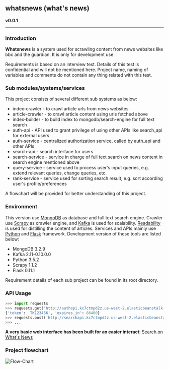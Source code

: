 ## whatsnews (what's news)
**v0.0.1**

----

### Introduction
**Whatsnews** is a system used for scrawling content from news websites like bbc
and the guardian. It is only for development use.

Requirements is based on an interview test. Details of this test is confidential
and will not be mentioned here. Project name, naming of variables and comments
do not contain any thing related with this test.


### Sub modules/systems/services
This project consists of several different sub systems as below:
+ index-crawler - to crawl article urls from news websites
+ article-crawler - to crawl article content using urls fetched above
+ index-builder - to build index to mongodb/search-engine for full text search
+ auth-api - API used to grant privilege of using other APIs like search_api for external users
+ auth-service - centralized authorization service, called by auth_api and other APIs
+ search-api - search interface for users
+ search-service - service in charge of full text search on news content in search engine mentioned above
+ query-service - service used to process user's input queries, e.g. extend relevant queries, change queries, etc.
+ rank-service - service used for sorting search result, e.g. sort according user's profile/preferences

A flowchart will be provided for better understanding of this project.


### Environment
This version use [MongoDB](https://www.mongodb.com) as database and full text search engine. Crawler use [Scrapy](https://scrapy.org) as crawler engine, and [Kafka](http://kafka.apache.org) is used for scalability. [Readability](https://pypi.python.org/pypi/readability-lxml) is used for distilling the content of articles. Services and APIs mainly use [Python](https://www.python.org) and [Flask](http://flask.pocoo.org) framework. Development version of these tools are listed below:

+ MongoDB 3.2.9
+ Kafka 2.11-0.10.0.0
+ Python 3.5.2
+ Scrapy 1.1.2
+ Flask 0.11.1

Requirement details of each sub project can be found in its root directory.


### API Usage
```python
>>> import requests
>>> requests.get('http://authapi.kc7ctmpd2z.us-west-2.elasticbeanstalk.com/token/ID123456/123456').json()
{'token': 'TK123456', 'expires_in': 86400}
>>> requests.post('http://searchapi.kc7ctmpd2z.us-west-2.elasticbeanstalk.com/search/ID123456/TK123456', data={'query': 'Guinness World Records'}).json()[0]
>>> ...
```

**A very basic web interface has been built for an easier interact**: [Search on What's News](http://searchapi.kc7ctmpd2z.us-west-2.elasticbeanstalk.com)


### Project flowchart
![Flow-Chart](https://github.com/geekoala/whatsnews/blob/master/doc/flowchart-v1.jpg)
